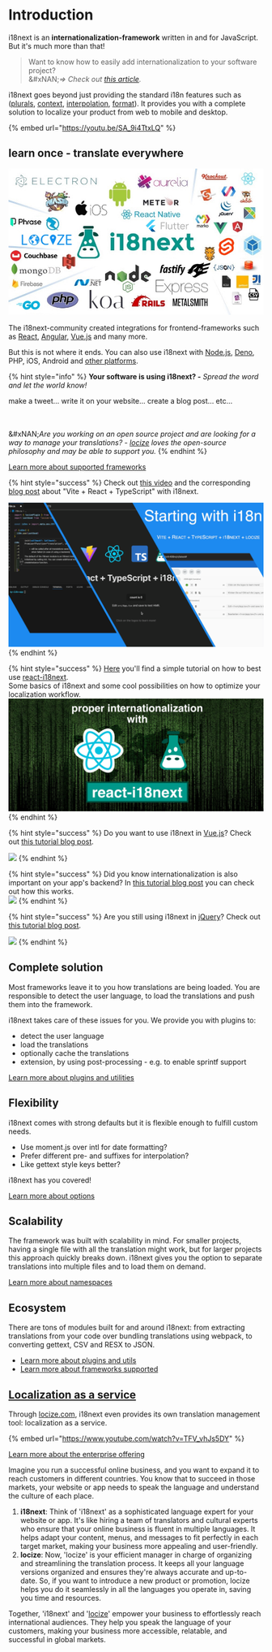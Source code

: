 # Introduction

i18next is an **internationalization-framework** written in and for JavaScript. But it's much more than that!

> Want to know how to easily add internationalization to your software project?\
> &#xNAN;_⇒ Check out_ [_this article_](https://www.locize.com/blog/how-to-easily-add-i18n-to-your-software)_._

i18next goes beyond just providing the standard i18n features such as ([plurals](translation-function/plurals.md), [context](translation-function/context.md), [interpolation](translation-function/interpolation.md), [format](translation-function/formatting.md)). It provides you with a complete solution to localize your product from web to mobile and desktop.

{% embed url="https://youtu.be/SA_9i4TtxLQ" %}

## learn once - translate everywhere

![](.gitbook/assets/i18next-ecosystem.jpg)

The i18next-community created integrations for frontend-frameworks such as [React](https://locize.com/blog/react-i18next/), [Angular](https://locize.com/blog/unleash-the-full-power-of-angular-i18next/), [Vue.js](https://locize.com/blog/i18next-vue/) and many more.

But this is not where it ends. You can also use i18next with [Node.js](https://locize.com/blog/how-does-server-side-internationalization-look-like/), [Deno](https://locize.com/blog/i18n-for-deno-with-i18next/), PHP, iOS, Android and [other platforms](overview/supported-frameworks.md).

{% hint style="info" %}
**Your software is using i18next? -** _Spread the word and let the world know!_

make a tweet... write it on your website... create a blog post... etc...

<img src=".gitbook/assets/speaker.jpg" alt="" data-size="original">\
\
&#xNAN;_&#x41;re you working on an open source project and are looking for a way to manage your translations? -_ [_locize_](https://locize.com) _loves the open-source philosophy and may be able to support you._
{% endhint %}

[Learn more about supported frameworks](overview/supported-frameworks.md)

{% hint style="success" %}
Check out [this video](https://youtu.be/37rcHVcQ6t0) and the corresponding [blog post](https://www.locize.com/blog/how-to-easily-add-i18n-to-your-software) about "Vite + React + TypeScript" with i18next.

[<img src=".gitbook/assets/title1.png" alt="" data-size="original">](https://youtu.be/37rcHVcQ6t0)
{% endhint %}

{% hint style="success" %}
[Here](https://locize.com/blog/react-i18next/) you'll find a simple tutorial on how to best use [react-i18next](https://react.i18next.com/).\
Some basics of i18next and some cool possibilities on how to optimize your localization workflow.[\
![](<.gitbook/assets/title width.jpg>)](https://locize.com/blog/react-i18next/)
{% endhint %}

{% hint style="success" %}
Do you want to use i18next in [Vue.js](https://github.com/locize/locize-i18next-vue-example)? Check out [this tutorial blog post](https://locize.com/blog/i18next-vue/).

[![](.gitbook/assets/i18next-vue.jpg)](https://locize.com/blog/i18next-vue/)
{% endhint %}

{% hint style="success" %}
Did you know internationalization is also important on your app's backend? In [this tutorial blog post](https://locize.com/blog/how-does-server-side-internationalization-look-like/) you can check out how this works.[\
](https://locize.com/blog/how-does-server-side-internationalization-look-like/)[![](.gitbook/assets/server_side_backend.jpg)](https://locize.com/blog/how-does-server-side-internationalization-look-like/)
{% endhint %}

{% hint style="success" %}
Are you still using i18next in [jQuery](https://github.com/i18next/jquery-i18next)? Check out [this tutorial blog post](https://www.locize.com/blog/jquery-i18next).

[![](.gitbook/assets/jquery-localization.jpg)](https://www.locize.com/blog/jquery-i18next)
{% endhint %}

## Complete solution

Most frameworks leave it to you how translations are being loaded. You are responsible to detect the user language, to load the translations and push them into the framework.

i18next takes care of these issues for you. We provide you with plugins to:

* detect the user language
* load the translations
* optionally cache the translations
* extension, by using post-processing - e.g. to enable sprintf support

[Learn more about plugins and utilities](overview/plugins-and-utils.md)

## Flexibility

i18next comes with strong defaults but it is flexible enough to fulfill custom needs.

* Use moment.js over intl for date formatting?
* Prefer different pre- and suffixes for interpolation?
* Like gettext style keys better?

i18next has you covered!

[Learn more about options](overview/configuration-options.md)

## Scalability

The framework was built with scalability in mind. For smaller projects, having a single file with all the translation might work, but for larger projects this approach quickly breaks down. i18next gives you the option to separate translations into multiple files and to load them on demand.

[Learn more about namespaces](principles/namespaces.md)

## Ecosystem

There are tons of modules built for and around i18next: from extracting translations from your code over bundling translations using webpack, to converting gettext, CSV and RESX to JSON.

* [Learn more about plugins and utils](overview/plugins-and-utils.md)
* [Learn more about frameworks supported](overview/supported-frameworks.md)

## [Localization as a service](https://locize.com)

Through [locize.com](http://locize.com/?utm_source=i18next_com\&utm_medium=gitbook), i18next even provides its own translation management tool: localization as a service.

{% embed url="https://www.youtube.com/watch?v=TFV_vhJs5DY" %}

[Learn more about the enterprise offering](overview/for-enterprises.md)

Imagine you run a successful online business, and you want to expand it to reach customers in different countries. You know that to succeed in those markets, your website or app needs to speak the language and understand the culture of each place.

1. **i18next**: Think of 'i18next' as a sophisticated language expert for your website or app. It's like hiring a team of translators and cultural experts who ensure that your online business is fluent in multiple languages. It helps adapt your content, menus, and messages to fit perfectly in each target market, making your business more appealing and user-friendly.
2. **locize**: Now, 'locize' is your efficient manager in charge of organizing and streamlining the translation process. It keeps all your language versions organized and ensures they're always accurate and up-to-date. So, if you want to introduce a new product or promotion, locize helps you do it seamlessly in all the languages you operate in, saving you time and resources.

Together, 'i18next' and '[locize](https://locize.com)' empower your business to effortlessly reach international audiences. They help you speak the language of your customers, making your business more accessible, relatable, and successful in global markets.
